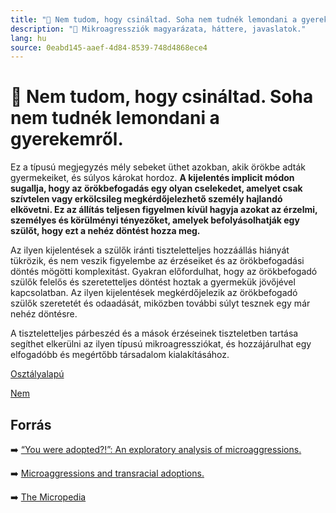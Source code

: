 ```yaml
---
title: "🚫 Nem tudom, hogy csináltad. Soha nem tudnék lemondani a gyerekemről."
description: "🚫 Mikroagressziók magyarázata, háttere, javaslatok."
lang: hu
source: 0eabd145-aaef-4d84-8539-748d4868ece4
---
```


<div class="wiki-content agression-title">

# 🚫 Nem tudom, hogy csináltad. Soha nem tudnék lemondani a gyerekemről.

Ez a típusú megjegyzés mély sebeket üthet azokban, akik örökbe adták gyermekeiket, és súlyos károkat hordoz. **A kijelentés implicit módon sugallja, hogy az örökbefogadás egy olyan cselekedet, amelyet csak szívtelen vagy erkölcsileg megkérdőjelezhető személy hajlandó elkövetni. Ez az állítás teljesen figyelmen kívül hagyja azokat az érzelmi, személyes és körülményi tényezőket, amelyek befolyásolhatják egy szülőt, hogy ezt a nehéz döntést hozza meg.**

Az ilyen kijelentések a szülők iránti tiszteletteljes hozzáállás hiányát tükrözik, és nem veszik figyelembe az érzéseiket és az örökbefogadási döntés mögötti komplexitást. Gyakran előfordulhat, hogy az örökbefogadó szülők felelős és szeretetteljes döntést hoztak a gyermekük jövőjével kapcsolatban. Az ilyen kijelentések megkérdőjelezik az örökbefogadó szülők szeretetét és odaadását, miközben további súlyt tesznek egy már nehéz döntésre.

A tiszteletteljes párbeszéd és a mások érzéseinek tiszteletben tartása segíthet elkerülni az ilyen típusú mikroagressziókat, és hozzájárulhat egy elfogadóbb és megértőbb társadalom kialakításához.


<div class="categories">

[Osztályalapú](/#/entry?id=osztalyalapu)

[Nem](/#/entry?id=nem)

</div>

## Forrás

➡️ [“You were adopted?!”: An exploratory analysis of microaggressions.](https://scholarworks.umass.edu/cgi/viewcontent.cgi?article=2316&context=theses)

➡️ [Microaggressions and transracial adoptions.](https://www.fertilityiq.com/adoption/microaggressions-and-transracial-adoption#microaggressions-towards-adopted-children-and-adoptive-parents)

➡️ [The Micropedia](https://www.themicropedia.org/)


</div>
